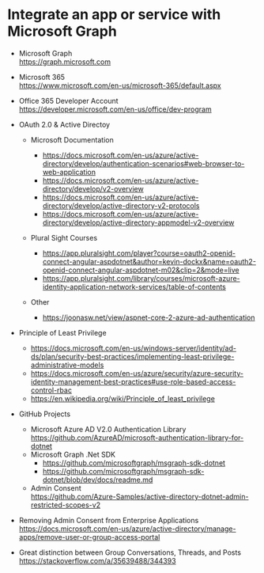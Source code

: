 # Integrate an app or service with Microsoft Graph

- Microsoft Graph  
https://graph.microsoft.com

- Microsoft 365    
https://www.microsoft.com/en-us/microsoft-365/default.aspx

- Office 365 Developer Account  
https://developer.microsoft.com/en-us/office/dev-program

- OAuth 2.0 & Active Directoy
    - Microsoft Documentation   
        - https://docs.microsoft.com/en-us/azure/active-directory/develop/authentication-scenarios#web-browser-to-web-application
        - https://docs.microsoft.com/en-us/azure/active-directory/develop/v2-overview
        - https://docs.microsoft.com/en-us/azure/active-directory/develop/active-directory-v2-protocols
        - https://docs.microsoft.com/en-us/azure/active-directory/develop/active-directory-appmodel-v2-overview

    - Plural Sight Courses
        - https://app.pluralsight.com/player?course=oauth2-openid-connect-angular-aspdotnet&author=kevin-dockx&name=oauth2-openid-connect-angular-aspdotnet-m02&clip=2&mode=live
        - https://app.pluralsight.com/library/courses/microsoft-azure-identity-application-network-services/table-of-contents

    - Other
        - https://joonasw.net/view/aspnet-core-2-azure-ad-authentication

- Principle of Least Privilege	
	- https://docs.microsoft.com/en-us/windows-server/identity/ad-ds/plan/security-best-practices/implementing-least-privilege-administrative-models
	- https://docs.microsoft.com/en-us/azure/security/azure-security-identity-management-best-practices#use-role-based-access-control-rbac
    - https://en.wikipedia.org/wiki/Principle_of_least_privilege

- GitHub Projects
    - Microsoft Azure AD V2.0 Authentication Library  
    https://github.com/AzureAD/microsoft-authentication-library-for-dotnet 
    - Microsoft Graph .Net SDK   
        - https://github.com/microsoftgraph/msgraph-sdk-dotnet
        - https://github.com/microsoftgraph/msgraph-sdk-dotnet/blob/dev/docs/readme.md
    - Admin Consent  
    https://github.com/Azure-Samples/active-directory-dotnet-admin-restricted-scopes-v2

- Removing Admin Consent from Enterprise Applications  
https://docs.microsoft.com/en-us/azure/active-directory/manage-apps/remove-user-or-group-access-portal

- Great distinction between Group Conversations, Threads, and Posts  
https://stackoverflow.com/a/35639488/344393
